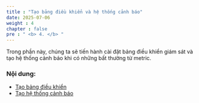 ```yaml
---
title : "Tạo bảng điều khiển và hệ thống cảnh báo"
date: 2025-07-06 
weight : 4 
chapter : false
pre : " <b> 4. </b> "
---
```



Trong phần này, chúng ta sẽ tiến hành cài đặt bảng điều khiển giám sát và tạo hệ thống cảnh báo khi có những bất thường từ metric.


### Nội dung:

  - [Tạo bảng điều khiển](./4.1-createdashboard/)
  - [Tạo hệ thống cảnh báo](./4.2-createalarm/)

